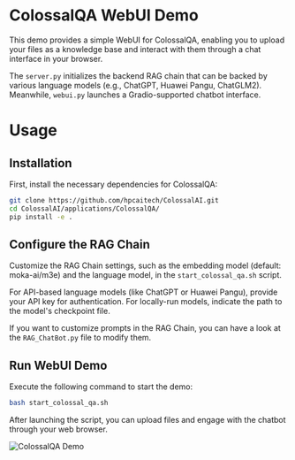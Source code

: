 # ColossalQA WebUI Demo

This demo provides a simple WebUI for ColossalQA, enabling you to upload your files as a knowledge base and interact with them through a chat interface in your browser.

The `server.py` initializes the backend RAG chain that can be backed by various language models (e.g., ChatGPT, Huawei Pangu, ChatGLM2). Meanwhile, `webui.py` launches a Gradio-supported chatbot interface.

# Usage

## Installation

First, install the necessary dependencies for ColossalQA:

```sh
git clone https://github.com/hpcaitech/ColossalAI.git
cd ColossalAI/applications/ColossalQA/
pip install -e .
```

## Configure the RAG Chain

Customize the RAG Chain settings, such as the embedding model (default: moka-ai/m3e) and the language model, in the `start_colossal_qa.sh` script.

For API-based language models (like ChatGPT or Huawei Pangu), provide your API key for authentication. For locally-run models, indicate the path to the model's checkpoint file.

If you want to customize prompts in the RAG Chain, you can have a look at the `RAG_ChatBot.py` file to modify them.

## Run WebUI Demo

Execute the following command to start the demo:

```sh
bash start_colossal_qa.sh
```

After launching the script, you can upload files and engage with the chatbot through your web browser.

![ColossalQA Demo](https://raw.githubusercontent.com/hpcaitech/public_assets/main/applications/colossalqa/img/qa_demo.png)